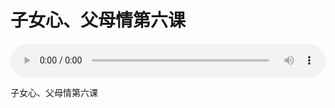 # 子女心、父母情第六课

<audio style="width: 100%;" preload="false" controls controlslist="nodownload"><source src="//cdn.simai.ml/audio/mp3/old/25053.mp3" type="audio/mpeg">Your browser does not support the audio element.</audio>


子女心、父母情第六课